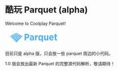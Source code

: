 # 酷玩 Parquet (alpha)

Welcome to Coolplay Parquet!

![img](parquet_logo.png)

目前只是 alpha 版，只会放一些 parquet 周边的小代码。

1.0 版会放出最新 Parquet 的完整源代码解析，敬请期待！

